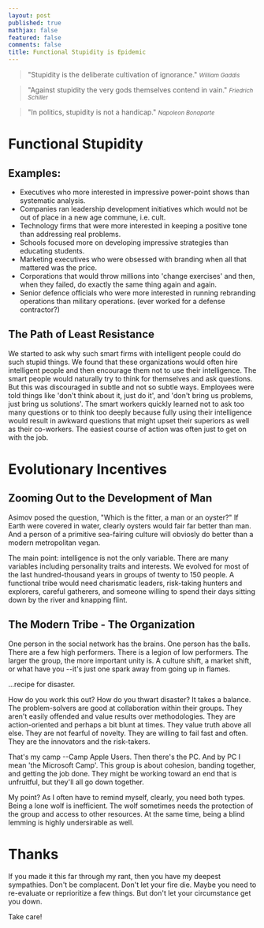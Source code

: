 ```yaml
---
layout: post
published: true
mathjax: false
featured: false
comments: false
title: Functional Stupidity is Epidemic
---
```

>&quot;Stupidity is the deliberate cultivation of ignorance.&quot;
><small><cite title="Gaddis">William Gaddis</cite></small>

>&quot;Against stupidity the very gods themselves contend in vain.&quot;
><small><cite title="Schiller">Friedrich Schiller</cite></small>

>&quot;In politics, stupidity is not a handicap.&quot;
><small><cite title="Bonaparte">Napoleon Bonaparte</cite></small>

# Functional Stupidity

## Examples:

* Executives who more interested in impressive power-point shows than systematic analysis.
* Companies ran leadership development initiatives which would not be out of place in a new age commune, i.e. cult.
* Technology firms that were more interested in keeping a positive tone than addressing real problems.
* Schools focused more on developing impressive strategies than educating students.
* Marketing executives who were obsessed with branding when all that mattered was the price.
* Corporations that would throw millions into 'change exercises' and then, when they failed, do exactly the same thing again and again.
* Senior defence officials who were more interested in running rebranding operations than military operations. (ever worked for a defense contractor?)

## The Path of Least Resistance

We started to ask why such smart firms with intelligent people could do such stupid things. We found that these organizations would often hire intelligent people and then encourage them not to use their intelligence. The smart people would naturally try to think for themselves and ask questions. But this was discouraged in subtle and not so subtle ways. Employees were told things like 'don't think about it, just do it', and 'don't bring us problems, just bring us solutions'. The smart workers quickly learned not to ask too many questions or to think too deeply because fully using their intelligence would result in awkward questions that might upset their superiors as well as their co-workers. The easiest course of action was often just to get on with the job.

# Evolutionary Incentives

## Zooming Out to the Development of Man

Asimov posed the question, "Which is the fitter, a man or an oyster?" If Earth were covered in water, clearly oysters would fair far better than man. And a person of a primitive sea-fairing culture will obviosly do better than a modern metropolitan vegan.

The main point: intelligence is not the only variable. There are many variables including personality traits and interests. We evolved for most of the last hundred-thousand years in groups of twenty to 150 people. A functional tribe would need charismatic leaders, risk-taking hunters and explorers, careful gatherers, and someone willing to spend their days sitting down by the river and knapping flint.

## The Modern Tribe - The Organization

One person in the social network has the brains. One person has the balls. There are a few high performers. There is a legion of low performers. The larger the group, the more important unity is. A culture shift, a market shift, or what have you --it's just one spark away from going up in flames.

...recipe for disaster. 

How do you work this out? How do you thwart disaster? It takes a balance. The problem-solvers are good at collaboration within their groups. They aren't easily offended and value results over methodologies. They are action-oriented and perhaps a bit blunt at times. They value truth above all else. They are not fearful of novelty. They are willing to fail fast and often. They are the innovators and the risk-takers.

That's my camp --Camp Apple Users. Then there's the PC. And by PC I mean 'the Microsoft Camp'. This group is about cohesion, banding together, and getting the job done. They might be working toward an end that is unfruitful, but they'll all go down together. 

My point? As I often have to remind myself, clearly, you need both types. Being a lone wolf is inefficient. The wolf sometimes needs the protection of the group and access to other resources. At the same time, being a blind lemming is highly undersirable as well. 

# Thanks

If you made it this far through my rant, then you have my deepest sympathies. Don't be complacent. Don't let your fire die. Maybe you need to re-evaluate or reprioritize a few things. But don't let your circumstance get you down.

Take care!
